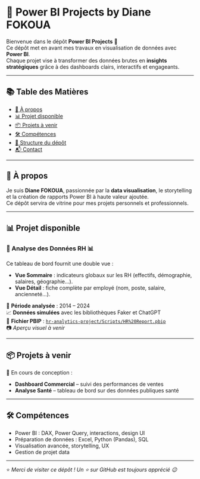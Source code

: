 # 💼 Power BI Projects by Diane FOKOUA

Bienvenue dans le dépôt **Power BI Projects** 🚀  
Ce dépôt met en avant mes travaux en visualisation de données avec **Power BI**.  
Chaque projet vise à transformer des données brutes en **insights stratégiques** grâce à des dashboards clairs, interactifs et engageants.

---

## 📚 Table des Matières

- [📌 À propos](#-à-propos)
- [📊 Projet disponible](#-projet-disponible)
- [📦 Projets à venir](#-projets-à-venir)
- [🛠️ Compétences](#️-compétences)
- [📁 Structure du dépôt](#-structure-du-dépôt)
- [📬 Contact](#-contact)

---

## 📌 À propos

Je suis **Diane FOKOUA**, passionnée par la **data visualisation**, le storytelling et la création de rapports Power BI à haute valeur ajoutée.  
Ce dépôt servira de vitrine pour mes projets personnels et professionnels.

---

## 📊 Projet disponible

### 📌 Analyse des Données RH 📊

Ce tableau de bord fournit une double vue :
- **Vue Sommaire** : indicateurs globaux sur les RH (effectifs, démographie, salaires, géographie…).
- **Vue Détail** : fiche complète par employé (nom, poste, salaire, ancienneté...).

📆 **Période analysée** : 2014 – 2024  
📈 **Données simulées** avec les bibliothèques Faker et ChatGPT  
📁 **Fichier PBIP** : [`hr-analytics-project/Scripts/HR%20Report.pbip`](./hr-analytics-project/Scripts/HR%20Report.pbip)  
📷 *Aperçu visuel à venir*

---

## 📦 Projets à venir

🔧 En cours de conception :
- **Dashboard Commercial** – suivi des performances de ventes  
- **Analyse Santé** – tableau de bord sur des données publiques santé  

---

## 🛠️ Compétences

- Power BI : DAX, Power Query, interactions, design UI
- Préparation de données : Excel, Python (Pandas), SQL
- Visualisation avancée, storytelling, UX
- Gestion de projet data

---

⭐ *Merci de visiter ce dépôt ! Un ⭐ sur GitHub est toujours apprécié 😉*
